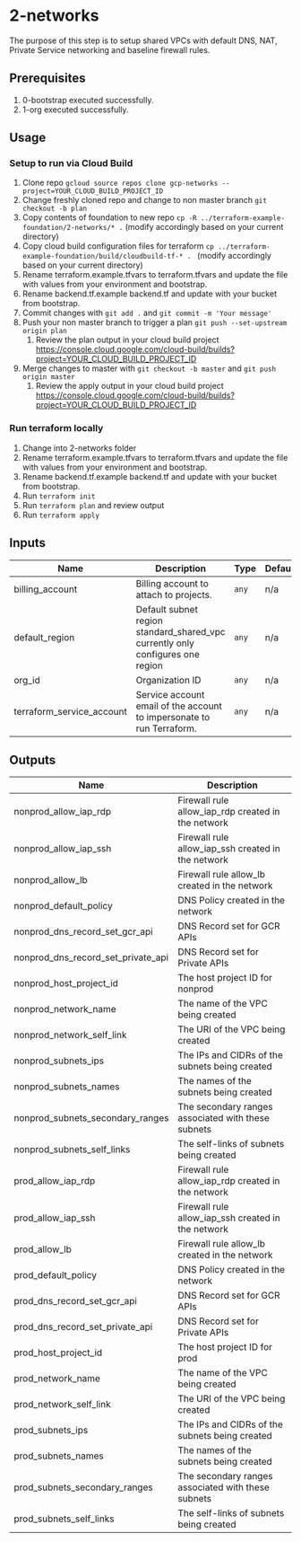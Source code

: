 # 2-networks

The purpose of this step is to setup shared VPCs with default DNS, NAT, Private Service networking and baseline firewall rules.

## Prerequisites

1. 0-bootstrap executed successfully.
1. 1-org executed successfully.

## Usage

### Setup to run via Cloud Build
1. Clone repo `gcloud source repos clone gcp-networks --project=YOUR_CLOUD_BUILD_PROJECT_ID`
1. Change freshly cloned repo and change to non master branch `git checkout -b plan`
1. Copy contents of foundation to new repo `cp -R ../terraform-example-foundation/2-networks/* .` (modify accordingly based on your current directory)
1. Copy cloud build configuration files for terraform `cp ../terraform-example-foundation/build/cloudbuild-tf-* . ` (modify accordingly based on your current directory)
1. Rename terraform.example.tfvars to terraform.tfvars and update the file with values from your environment and bootstrap.
1. Rename backend.tf.example backend.tf and update with your bucket from bootstrap.
1. Commit changes with `git add .` and `git commit -m 'Your message'`
1. Push your non master branch to trigger a plan `git push --set-upstream origin plan`
    1. Review the plan output in your cloud build project https://console.cloud.google.com/cloud-build/builds?project=YOUR_CLOUD_BUILD_PROJECT_ID
1. Merge changes to master with `git checkout -b master` and `git push origin master`
    1. Review the apply output in your cloud build project https://console.cloud.google.com/cloud-build/builds?project=YOUR_CLOUD_BUILD_PROJECT_ID


### Run terraform locally
1. Change into 2-networks folder
1. Rename terraform.example.tfvars to terraform.tfvars and update the file with values from your environment and bootstrap.
1. Rename backend.tf.example backend.tf and update with your bucket from bootstrap.
1. Run `terraform init`
1. Run `terraform plan` and review output
1. Run `terraform apply`

<!-- BEGINNING OF PRE-COMMIT-TERRAFORM DOCS HOOK -->
## Inputs

| Name | Description | Type | Default | Required |
|------|-------------|------|---------|:--------:|
| billing\_account | Billing account to attach to projects. | `any` | n/a | yes |
| default\_region | Default subnet region standard\_shared\_vpc currently only configures one region | `any` | n/a | yes |
| org\_id | Organization ID | `any` | n/a | yes |
| terraform\_service\_account | Service account email of the account to impersonate to run Terraform. | `any` | n/a | yes |

## Outputs

| Name | Description |
|------|-------------|
| nonprod\_allow\_iap\_rdp | Firewall rule allow\_iap\_rdp created in the network |
| nonprod\_allow\_iap\_ssh | Firewall rule allow\_iap\_ssh created in the network |
| nonprod\_allow\_lb | Firewall rule allow\_lb created in the network |
| nonprod\_default\_policy | DNS Policy created in the network |
| nonprod\_dns\_record\_set\_gcr\_api | DNS Record set for GCR APIs |
| nonprod\_dns\_record\_set\_private\_api | DNS Record set for Private APIs |
| nonprod\_host\_project\_id | The host project ID for nonprod |
| nonprod\_network\_name | The name of the VPC being created |
| nonprod\_network\_self\_link | The URI of the VPC being created |
| nonprod\_subnets\_ips | The IPs and CIDRs of the subnets being created |
| nonprod\_subnets\_names | The names of the subnets being created |
| nonprod\_subnets\_secondary\_ranges | The secondary ranges associated with these subnets |
| nonprod\_subnets\_self\_links | The self-links of subnets being created |
| prod\_allow\_iap\_rdp | Firewall rule allow\_iap\_rdp created in the network |
| prod\_allow\_iap\_ssh | Firewall rule allow\_iap\_ssh created in the network |
| prod\_allow\_lb | Firewall rule allow\_lb created in the network |
| prod\_default\_policy | DNS Policy created in the network |
| prod\_dns\_record\_set\_gcr\_api | DNS Record set for GCR APIs |
| prod\_dns\_record\_set\_private\_api | DNS Record set for Private APIs |
| prod\_host\_project\_id | The host project ID for prod |
| prod\_network\_name | The name of the VPC being created |
| prod\_network\_self\_link | The URI of the VPC being created |
| prod\_subnets\_ips | The IPs and CIDRs of the subnets being created |
| prod\_subnets\_names | The names of the subnets being created |
| prod\_subnets\_secondary\_ranges | The secondary ranges associated with these subnets |
| prod\_subnets\_self\_links | The self-links of subnets being created |

<!-- END OF PRE-COMMIT-TERRAFORM DOCS HOOK -->
